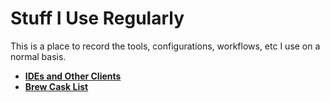 # Stuff I Use Regularly
This is a place to record the tools, configurations, workflows, etc I use on a normal basis.

* **[IDEs and Other Clients](/ides-and-other-clients.md)**
* **[Brew Cask List](/brew-cask-list.md)**